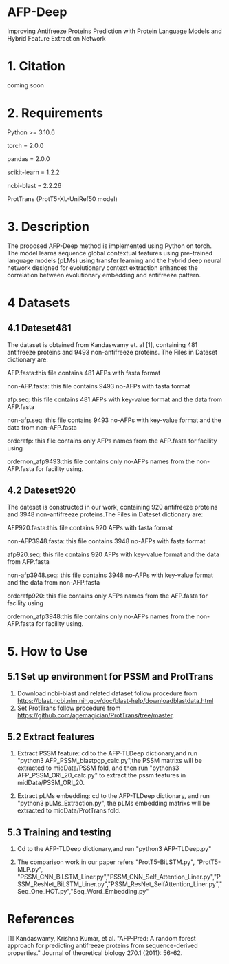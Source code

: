 # AFP-Deep
Improving Antifreeze Proteins Prediction with Protein Language Models and Hybrid Feature Extraction Network

# 1. Citation
coming soon

# 2. Requirements

Python >= 3.10.6

torch = 2.0.0

pandas = 2.0.0

scikit-learn = 1.2.2

ncbi-blast = 2.2.26

ProtTrans (ProtT5-XL-UniRef50 model)

# 3. Description
The proposed AFP-Deep method is implemented using Python on torch. The model learns sequence global contextual features  using pre-trained language models (pLMs) using transfer learning and the hybrid deep neural network designed for evolutionary context extraction enhances the correlation between evolutionary embedding and antifreeze pattern.


# 4 Datasets
## 4.1 Dateset481
The dataset is obtained from Kandaswamy et. al [1], containing 481 antifreeze proteins and 9493 non-antifreeze proteins. The Files in Dateset dictionary are:

AFP.fasta:this file contains 481 AFPs with fasta format

non-AFP.fasta: this file contains 9493 no-AFPs with fasta format

afp.seq: this file contains 481 AFPs with key-value format and the data from AFP.fasta

non-afp.seq: this file contains 9493 no-AFPs with key-value format and the data from non-AFP.fasta

orderafp: this file contains only AFPs names from the AFP.fasta for facility using

ordernon_afp9493:this file contains only no-AFPs names from the non-AFP.fasta for facility using.

## 4.2 Dateset920
The dateset is constructed in our work, containing 920 antifreeze proteins and 3948 non-antifreeze proteins.The Files in Dateset dictionary are:

AFP920.fasta:this file contains 920 AFPs with fasta format

non-AFP3948.fasta: this file contains 3948 no-AFPs with fasta format

afp920.seq: this file contains 920 AFPs with key-value format and the data from AFP.fasta

non-afp3948.seq: this file contains 3948 no-AFPs with key-value format and the data from non-AFP.fasta

orderafp920: this file contains only AFPs names from the AFP.fasta for facility using

ordernon_afp3948:this file contains only no-AFPs names from the non-AFP.fasta for facility using.

# 5. How to Use

## 5.1 Set up environment for PSSM and ProtTrans
1. Download ncbi-blast and related dataset follow procedure from https://blast.ncbi.nlm.nih.gov/doc/blast-help/downloadblastdata.html 
2. Set ProtTrans follow procedure from https://github.com/agemagician/ProtTrans/tree/master.

## 5.2 Extract features

1. Extract PSSM feature: cd to the AFP-TLDeep dictionary,and run "python3 AFP_PSSM_blastpgp_calc.py",the PSSM matrixs will be extracted to midData/PSSM fold, and then run "pythons3 AFP_PSSM_ORI_20_calc.py" to extract the pssm features in midData/PSSM_ORI_20.

2. Extract pLMs embedding: cd to the AFP-TLDeep dictionary, and run "python3 pLMs_Extraction.py", the pLMs embedding matrixs will be extracted to midData/ProtTrans fold.

## 5.3 Training and testing

1. Cd to the AFP-TLDeep dictionary,and run "python3 AFP-TLDeep.py"

4. The comparison work in our paper refers "ProtT5-BiLSTM.py", "ProtT5-MLP.py", "PSSM_CNN_BiLSTM_Liner.py","PSSM_CNN_Self_Attention_Liner.py","PSSM_ResNet_BiLSTM_Liner.py","PSSM_ResNet_SelfAttention_Liner.py","Seq_One_HOT.py","Seq_Word_Embedding.py"

# References
[1] Kandaswamy, Krishna Kumar, et al. "AFP-Pred: A random forest approach for predicting antifreeze proteins from sequence-derived properties." Journal of theoretical biology 270.1 (2011): 56-62.
